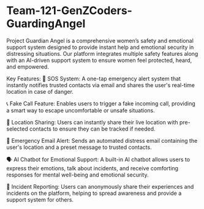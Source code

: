# Team-121-GenZCoders-GuardingAngel
Project Guardian Angel is a comprehensive women’s safety and emotional support system designed to provide instant help and emotional security in distressing situations. Our platform integrates multiple safety features along with an AI-driven support system to ensure women feel protected, heard, and empowered.

Key Features:
🚨 SOS System: A one-tap emergency alert system that instantly notifies trusted contacts via email and shares the user's real-time location in case of danger.

📞 Fake Call Feature: Enables users to trigger a fake incoming call, providing a smart way to escape uncomfortable or unsafe situations.

📍 Location Sharing: Users can instantly share their live location with pre-selected contacts to ensure they can be tracked if needed.

📧 Emergency Email Alert: Sends an automated distress email containing the user's location and a preset message to trusted contacts.

🗣 AI Chatbot for Emotional Support: A built-in AI chatbot allows users to express their emotions, talk about incidents, and receive comforting responses for mental well-being and emotional security.

📝 Incident Reporting: Users can anonymously share their experiences and incidents on the platform, helping to spread awareness and provide a support system for others.

